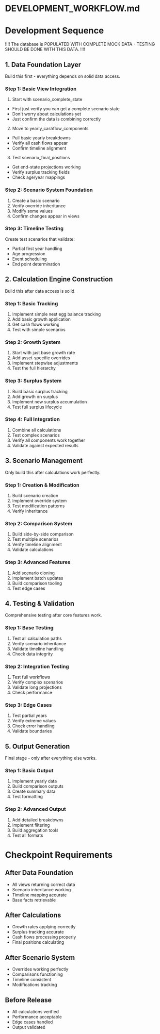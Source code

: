 # DEVELOPMENT_WORKFLOW.md

# Development Sequence

!!!! The database is POPULATED WITH COMPLETE MOCK DATA - TESTING SHOULD BE DONE WITH THIS DATA. !!!! 

## 1. Data Foundation Layer
Build this first - everything depends on solid data access.

### Step 1: Basic View Integration
1. Start with scenario_complete_state
  - First just verify you can get a complete scenario state
  - Don't worry about calculations yet
  - Just confirm the data is combining correctly

2. Move to yearly_cashflow_components
  - Pull basic yearly breakdowns
  - Verify all cash flows appear
  - Confirm timeline alignment

3. Test scenario_final_positions
  - Get end-state projections working
  - Verify surplus tracking fields
  - Check age/year mappings

### Step 2: Scenario System Foundation
1. Create a basic scenario
2. Verify override inheritance
3. Modify some values
4. Confirm changes appear in views

### Step 3: Timeline Testing
Create test scenarios that validate:
- Partial first year handling
- Age progression
- Event scheduling
- End point determination

## 2. Calculation Engine Construction
Build this after data access is solid.

### Step 1: Basic Tracking
1. Implement simple nest egg balance tracking
2. Add basic growth application
3. Get cash flows working
4. Test with simple scenarios

### Step 2: Growth System
1. Start with just base growth rate
2. Add asset-specific overrides
3. Implement stepwise adjustments
4. Test the full hierarchy

### Step 3: Surplus System
1. Build basic surplus tracking
2. Add growth on surplus
3. Implement new surplus accumulation
4. Test full surplus lifecycle

### Step 4: Full Integration
1. Combine all calculations
2. Test complex scenarios
3. Verify all components work together
4. Validate against expected results

## 3. Scenario Management
Only build this after calculations work perfectly.

### Step 1: Creation & Modification
1. Build scenario creation
2. Implement override system
3. Test modification patterns
4. Verify inheritance

### Step 2: Comparison System
1. Build side-by-side comparison
2. Test multiple scenarios
3. Verify timeline alignment
4. Validate calculations

### Step 3: Advanced Features
1. Add scenario cloning
2. Implement batch updates
3. Build comparison tooling
4. Test edge cases

## 4. Testing & Validation
Comprehensive testing after core features work.

### Step 1: Base Testing
1. Test all calculation paths
2. Verify scenario inheritance
3. Validate timeline handling
4. Check data integrity

### Step 2: Integration Testing
1. Test full workflows
2. Verify complex scenarios
3. Validate long projections
4. Check performance

### Step 3: Edge Cases
1. Test partial years
2. Verify extreme values
3. Check error handling
4. Validate boundaries

## 5. Output Generation
Final stage - only after everything else works.

### Step 1: Basic Output
1. Implement yearly data
2. Build comparison outputs
3. Create summary data
4. Test formatting

### Step 2: Advanced Output
1. Add detailed breakdowns
2. Implement filtering
3. Build aggregation tools
4. Test all formats

# Checkpoint Requirements

## After Data Foundation
- All views returning correct data
- Scenario inheritance working
- Timeline mapping accurate
- Base facts retrievable

## After Calculations
- Growth rates applying correctly
- Surplus tracking accurate
- Cash flows processing properly
- Final positions calculating

## After Scenario System
- Overrides working perfectly
- Comparisons functioning
- Timeline consistent
- Modifications tracking

## Before Release
- All calculations verified
- Performance acceptable
- Edge cases handled
- Output validated